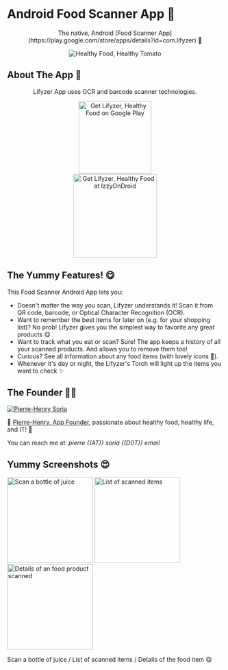 # Android Food Scanner App 🍌

<div align="center" markdown="1">The native, Android [Food Scanner App](https://play.google.com/store/apps/details?id=com.lifyzer) 🥝

![Healthy Food, Healthy Tomato](extras/assets/broccoli-healthy-food.svg)</div>


## About The App 🤔

<div align="center" markdown="1">Lifyzer App uses OCR and barcode scanner technologies.

[<img src="extras/assets/googleplay-badge.svg" width="170" alt="Get Lifyzer, Healthy Food on Google Play">](https://play.google.com/store/apps/details?id=com.lifyzer "Get It on Google Play")  
[<img src="extras/assets/izzy-on-droid_badge.png" width="195" alt="Get Lifyzer, Healthy Food at IzzyOnDroid">](https://apt.izzysoft.de/fdroid/index/apk/com.lifyzer "Get It at IzzyOnDroid")</div>


## The Yummy Features! 😋

This Food Scanner Android App lets you:

- Doesn't matter the way you scan, Lifyzer understands it! Scan it from QR code, barcode, or Optical Character Recognition (OCR).
- Want to remember the best items for later on (e.g. for your shopping list)? No prob! Lifyzer gives you the simplest way to favorite any great products 😋
- Want to track what you eat or scan? Sure! The app keeps a history of all your scanned products. And allows you to remove them too!
- Curious? See all information about any food items (with lovely icons 🤩).
- Whenever it's day or night, the Lifyzer's Torch will light up the items you want to check ✨


## The Founder 👨‍🍳

[![Pierre-Henry Soria](https://avatars0.githubusercontent.com/u/1325411?s=200)](https://ph7.me "Pierre-Henry Soria: Software Engineer")

🍓 [Pierre-Henry, App Founder](https://pierrehenry.be), passionate about healthy food, healthy life, and IT! 🍍

You can reach me at: *pierre {(AT)} soria {(D0T)} email*


## Yummy Screenshots 😍

[<img src="extras/assets/screenshots/scan-healthy-juice-bottle.jpg" width="200" alt="Scan a bottle of juice">](extras/assets/screenshots/scan-healthy-juice-bottle.jpg "Scan a bottle of juice")
[<img src="extras/assets/screenshots/lifyzer-history-scanned-food-items.png" width="200" alt="List of scanned items">](extras/assets/screenshots/lifyzer-history-scanned-food-items.png "List of scanned items")
[<img src="extras/assets/screenshots/lifyzer-food-product-details.png" width="200" alt="Details of an food product scanned">](extras/assets/screenshots/lifyzer-food-product-details.png "Details of an food product scanned")  

Scan a bottle of juice / List of scanned items / Details of the food item 😋
